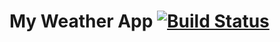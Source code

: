 # My Weather App [![Build Status](https://travis-ci.org/brion25/my-weather.svg?branch=master)](https://travis-ci.org/brion25/my-weather)